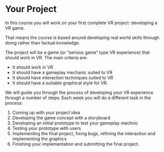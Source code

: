 # Your Project

In this course you will work on your first complete VR project: developing a VR game. 

That means the course is based around developing real world skills through doing rather than factual knowledge. 

The project will be a game (or “serious game” type VR experience) that should work in VR. The main criteria are:

- It should work in VR
- It should have a gameplay mechanic suited to VR 
- It should have interaction techniques suited to VR
- It should have a suitable graphical style for VR. 

We will guide you through the process of developing your VR experience through a number of steps. Each week you will do a different task in the process:

1. Coming up with your project idea
2. Developing the game concept with a storyboard
3. Developing an initial prototype to test your gameplay mechnic
4. Testing your prototype with users
5. Implementing the final project, fixing bugs, refining the interaction and implementing the graphics
6. Finishing your implementation and submitting the final project. 